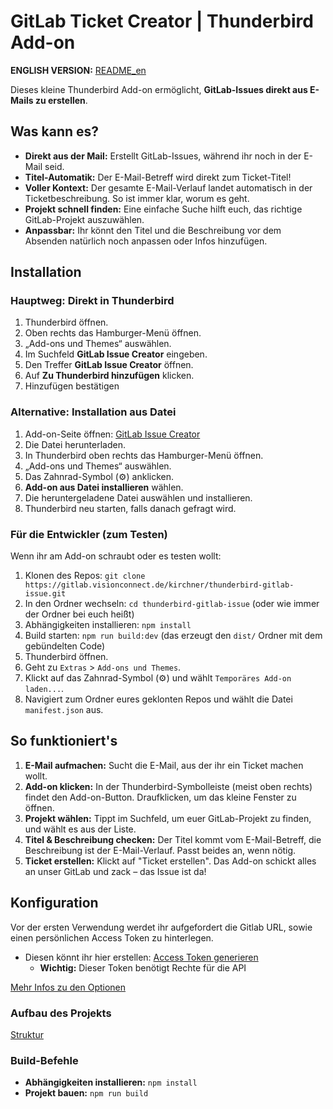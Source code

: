 # GitLab Ticket Creator | Thunderbird Add-on
**ENGLISH VERSION:** [README_en](./README_en.md)

Dieses kleine Thunderbird Add-on ermöglicht, **GitLab-Issues direkt aus E-Mails zu erstellen**.

## Was kann es?

  * **Direkt aus der Mail:** Erstellt GitLab-Issues, während ihr noch in der E-Mail seid.
  * **Titel-Automatik:** Der E-Mail-Betreff wird direkt zum Ticket-Titel\!
  * **Voller Kontext:** Der gesamte E-Mail-Verlauf landet automatisch in der Ticketbeschreibung. So ist immer klar, worum es geht.
  * **Projekt schnell finden:** Eine einfache Suche hilft euch, das richtige GitLab-Projekt auszuwählen.
  * **Anpassbar:** Ihr könnt den Titel und die Beschreibung vor dem Absenden natürlich noch anpassen oder Infos hinzufügen.

## Installation

### Hauptweg: Direkt in Thunderbird

1. Thunderbird öffnen.
2. Oben rechts das Hamburger-Menü öffnen.
3. „Add-ons und Themes“ auswählen.
4. Im Suchfeld **GitLab Issue Creator** eingeben.
5. Den Treffer **GitLab Issue Creator** öffnen.
6. Auf **Zu Thunderbird hinzufügen** klicken.
7. Hinzufügen bestätigen

### Alternative: Installation aus Datei

1. Add-on-Seite öffnen: [GitLab Issue Creator](https://addons.thunderbird.net/de/thunderbird/addon/gitlab-issue-creator)
2. Die Datei herunterladen.
3. In Thunderbird oben rechts das Hamburger-Menü öffnen.
4. „Add-ons und Themes“ auswählen.
5. Das Zahnrad-Symbol (⚙️) anklicken.
6. **Add-on aus Datei installieren** wählen.
7. Die heruntergeladene Datei auswählen und installieren.
8. Thunderbird neu starten, falls danach gefragt wird.

### Für die Entwickler (zum Testen)

Wenn ihr am Add-on schraubt oder es testen wollt:

1.  Klonen des Repos: `git clone https://gitlab.visionconnect.de/kirchner/thunderbird-gitlab-issue.git`
2.  In den Ordner wechseln: `cd thunderbird-gitlab-issue` (oder wie immer der Ordner bei euch heißt)
3.  Abhängigkeiten installieren: `npm install`
4.  Build starten: `npm run build:dev` (das erzeugt den `dist/` Ordner mit dem gebündelten Code)
5.  Thunderbird öffnen.
6.  Geht zu `Extras` \> `Add-ons und Themes`.
7.  Klickt auf das Zahnrad-Symbol (⚙️) und wählt `Temporäres Add-on laden...`.
8.  Navigiert zum Ordner eures geklonten Repos und wählt die Datei `manifest.json` aus.

## So funktioniert's

1.  **E-Mail aufmachen:** Sucht die E-Mail, aus der ihr ein Ticket machen wollt.
2.  **Add-on klicken:** In der Thunderbird-Symbolleiste (meist oben rechts) findet den Add-on-Button. Draufklicken, um das kleine Fenster zu öffnen.
3.  **Projekt wählen:** Tippt im Suchfeld, um euer GitLab-Projekt zu finden, und wählt es aus der Liste.
4.  **Titel & Beschreibung checken:** Der Titel kommt vom E-Mail-Betreff, die Beschreibung ist der E-Mail-Verlauf. Passt beides an, wenn nötig.
5.  **Ticket erstellen:** Klickt auf "Ticket erstellen". Das Add-on schickt alles an unser GitLab und zack – das Issue ist da\!

## Konfiguration 

Vor der ersten Verwendung werdet ihr aufgefordert die Gitlab URL, sowie einen persönlichen Access Token zu hinterlegen.
- Diesen könnt ihr hier erstellen: [Access Token generieren](https://gitlab.visionconnect.de/-/user_settings/personal_access_tokens)
  - **Wichtig:** Dieser Token benötigt Rechte für die API

[Mehr Infos zu den Optionen](./md/OPTIONS.md)

### Aufbau des Projekts

[Struktur](./md/STRUCTURE.md)

### Build-Befehle

  * **Abhängigkeiten installieren:** `npm install`
  * **Projekt bauen:** `npm run build`
